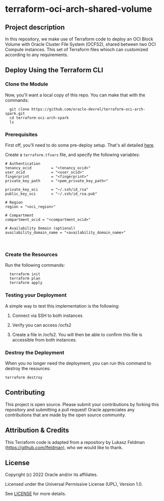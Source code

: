 # terraform-oci-arch-shared-volume

## Project description

In this repository, we make use of Terraform code to deploy an OCI Block Volume with Oracle Cluster File System (OCFS2), shared between two OCI Compute instances. This set of Terraform files whioch can customized according to any requirements.   

## Deploy Using the Terraform CLI

### Clone the Module

Now, you'll want a local copy of this repo. You can make that with the commands:

```
  git clone https://github.com/oracle-devrel/terraform-oci-arch-spark.git
  cd terraform-oci-arch-spark
  ls
```

### Prerequisites
First off, you'll need to do some pre-deploy setup.  That's all detailed [here](https://github.com/cloud-partners/oci-prerequisites).

Create a `terraform.tfvars` file, and specify the following variables:

```
# Authentication
tenancy_ocid         = "<tenancy_ocid>"
user_ocid            = "<user_ocid>"
fingerprint          = "<fingerprint>"
private_key_path     = "<pem_private_key_path>"

private_key_oci      = "~/.ssh/id_rsa"
public_key_oci       = "~/.ssh/id_rsa.pub"

# Region
region = "<oci_region>"

# Compartment
compartment_ocid = "<compartment_ocid>"

# Availability Domain (optional)
availability_domain_name = "<availability_domain_name>"
```
 

### Create the Resources
Run the following commands:

```
  terraform init
  terraform plan
  terraform apply
```

### Testing your Deployment

A simple way to test this implementation is the following:

1. Connect via SSH to both instances

2. Verify you can access /ocfs2

3. Create a file in /ocfs2. You will then be able to confirm this file is accessible from both instances. 


### Destroy the Deployment
When you no longer need the deployment, you can run this command to destroy the resources:

    terraform destroy

## Contributing

This project is open source.  Please submit your contributions by forking this repository and submitting a pull request!  Oracle appreciates any contributions that are made by the open source community.

## Attribution & Credits
This Terraform code is adapted from a repository by Lukasz Feldman (https://github.com/lfeldman), who we would like to thank.

## License
Copyright (c) 2022 Oracle and/or its affiliates.

Licensed under the Universal Permissive License (UPL), Version 1.0.

See [LICENSE](LICENSE) for more details.
